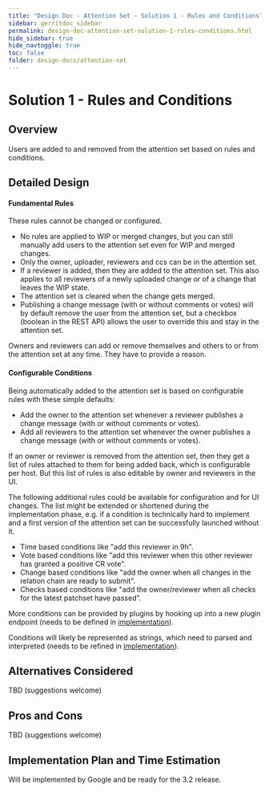 ```yaml
---
title: "Design Doc - Attention Set - Solution 1 - Rules and Conditions"
sidebar: gerritdoc_sidebar
permalink: design-doc-attention-set-solution-1-rules-conditions.html
hide_sidebar: true
hide_navtoggle: true
toc: false
folder: design-docs/attention-set
---
```


# Solution 1 - Rules and Conditions

## <a id="overview">Overview

Users are added to and removed from the attention set based on rules and conditions.

## <a id="detailed-design">Detailed Design

#### Fundamental Rules

These rules cannot be changed or configured.

*   No rules are applied to WIP or merged changes, but you can still manually add users to the
    attention set even for WIP and merged changes.
*   Only the owner, uploader, reviewers and ccs can be in the attention set.
*   If a reviewer is added, then they are added to the attention set. This also applies to all
    reviewers of a newly uploaded change or of a change that leaves the WIP state.
*   The attention set is cleared when the change gets merged.
*   Publishing a change message (with or without comments or votes) will by default remove the user
    from the attention set, but a checkbox (boolean in the REST API) allows the user to override
    this and stay in the attention set.

Owners and reviewers can add or remove themselves and others to or from the attention set at any
time. They have to provide a reason.

#### Configurable Conditions

Being automatically added to the attention set is based on configurable rules with these simple
defaults:

*   Add the owner to the attention set whenever a reviewer publishes a change message (with or
    without comments or votes).
*   Add all reviewers to the attention set whenever the owner publishes a change message (with or
    without comments or votes).

If an owner or reviewer is removed from the attention set, then they get a list of rules attached to
them for being added back, which is configurable per host. But this list of rules is also editable
by owner and reviewers in the UI.

The following additional rules could be available for configuration and for UI changes. The list
might be extended or shortened during the implementation phase, e.g. if a condition is technically
hard to implement and a first version of the attention set can be successfully launched without it.

*   Time based conditions like "add this reviewer in 9h".
*   Vote based conditions like "add this reviewer when this other reviewer has granted a positive CR
    vote".
*   Change based conditions like "add the owner when all changes in the relation chain are ready to
    submit".
*   Checks based conditions like "add the owner/reviewer when all checks for the latest patchset
    have passed".

More conditions can be provided by plugins by hooking up into a new plugin endpoint (needs to be
defined in [implementation](solution-1-implementation.md)).

Conditions will likely be represented as strings, which need to parsed and interpreted (needs to be
refined in [implementation](solution-1-implementation.md)).

## <a id="alternatives-considered">Alternatives Considered

TBD (suggestions welcome)

## <a id="pros-and-cons">Pros and Cons

TBD (suggestions welcome)

## <a id="implementation">Implementation Plan and Time Estimation

Will be implemented by Google and be ready for the 3.2 release.
